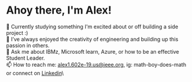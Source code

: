 # Ahoy there, I'm Alex!

<!-- **Alex1602e19/Alex1602e19** is a ✨ _special_ ✨ repository because its `README.md` (this file) appears on your GitHub profile. -->

💫 Currently studying something I'm excited about or off building a side project :)\
🧱 I’ve always enjoyed the creativity of engineering and building up this passion in others.\
💬 Ask me about IBMz, Microsoft learn, Azure, or how to be an effective Student Leader.  \
📫 How to reach me: alex1.602e-19.us@ieee.org, ig: math-boy-does-math or connect on [Linkedin](https://linkedin.com/in/math-boy-does-math)\

<!-- **Alex1602e19/Alex1602e19** is a ✨ _special_ ✨ repository because its `README.md` (this file) appears on your GitHub profile. -->
